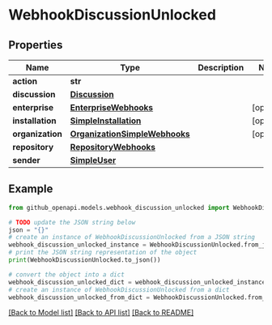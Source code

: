 # WebhookDiscussionUnlocked


## Properties

Name | Type | Description | Notes
------------ | ------------- | ------------- | -------------
**action** | **str** |  | 
**discussion** | [**Discussion**](Discussion.md) |  | 
**enterprise** | [**EnterpriseWebhooks**](EnterpriseWebhooks.md) |  | [optional] 
**installation** | [**SimpleInstallation**](SimpleInstallation.md) |  | [optional] 
**organization** | [**OrganizationSimpleWebhooks**](OrganizationSimpleWebhooks.md) |  | [optional] 
**repository** | [**RepositoryWebhooks**](RepositoryWebhooks.md) |  | 
**sender** | [**SimpleUser**](SimpleUser.md) |  | 

## Example

```python
from github_openapi.models.webhook_discussion_unlocked import WebhookDiscussionUnlocked

# TODO update the JSON string below
json = "{}"
# create an instance of WebhookDiscussionUnlocked from a JSON string
webhook_discussion_unlocked_instance = WebhookDiscussionUnlocked.from_json(json)
# print the JSON string representation of the object
print(WebhookDiscussionUnlocked.to_json())

# convert the object into a dict
webhook_discussion_unlocked_dict = webhook_discussion_unlocked_instance.to_dict()
# create an instance of WebhookDiscussionUnlocked from a dict
webhook_discussion_unlocked_from_dict = WebhookDiscussionUnlocked.from_dict(webhook_discussion_unlocked_dict)
```
[[Back to Model list]](../README.md#documentation-for-models) [[Back to API list]](../README.md#documentation-for-api-endpoints) [[Back to README]](../README.md)


